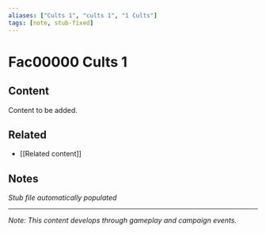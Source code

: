 ```yaml
---
aliases: ["Cults 1", "cults 1", "1 Cults"]
tags: [note, stub-fixed]
---
```


# Fac00000 Cults 1

## Content
Content to be added.

## Related
- [[Related content]]

## Notes
*Stub file automatically populated*

---
*Note: This content develops through gameplay and campaign events.*